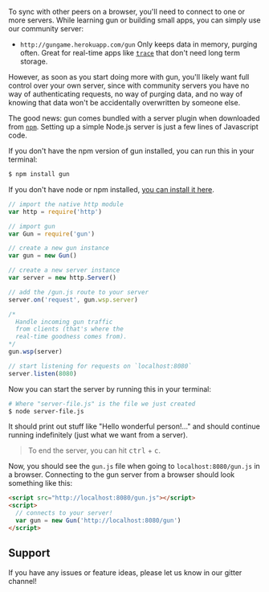 To sync with other peers on a browser, you'll need to connect to one or more servers. While learning gun or building small apps, you can simply use our community server:

 - `http://gungame.herokuapp.com/gun`
   Only keeps data in memory, purging often. Great for real-time apps like [`trace`](http://trace.gundb.io/) that don't need long term storage.

However, as soon as you start doing more with gun, you'll likely want full control over your own server, since with community servers you have no way of authenticating requests, no way of purging data, and no way of knowing that data won't be accidentally overwritten by someone else.

The good news: gun comes bundled with a server plugin when downloaded from [`npm`](https://npmjs.com/package/gun). Setting up a simple Node.js server is just a few lines of Javascript code.

If you don't have the npm version of gun installed, you can run this in your terminal:

```bash
$ npm install gun
```

If you don't have node or npm installed, [you can install it here](https://nodejs.org/en/).

```javascript
// import the native http module
var http = require('http')

// import gun
var Gun = require('gun')

// create a new gun instance
var gun = new Gun()

// create a new server instance
var server = new http.Server()

// add the /gun.js route to your server
server.on('request', gun.wsp.server)

/*
  Handle incoming gun traffic
  from clients (that's where the
  real-time goodness comes from).
*/
gun.wsp(server)

// start listening for requests on `localhost:8080`
server.listen(8080)
```

Now you can start the server by running this in your terminal:

```bash
# Where "server-file.js" is the file we just created
$ node server-file.js
```

It should print out stuff like "Hello wonderful person!..." and should continue running indefinitely (just what we want from a server).

> To end the server, you can hit <kbd>ctrl</kbd> + <kbd>c</kbd>.

Now, you should see the `gun.js` file when going to `localhost:8080/gun.js` in a browser.
Connecting to the gun server from a browser should look something like this:

```html
<script src="http://localhost:8080/gun.js"></script>
<script>
  // connects to your server!
  var gun = new Gun('http://localhost:8080/gun')
</script>
```

## Support
If you have any issues or feature ideas, please let us know in our gitter channel!